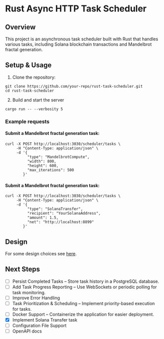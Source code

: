 # Rust Async HTTP Task Scheduler

## Overview

This project is an asynchronous task scheduler built with Rust that handles various tasks,
including Solana blockchain transactions and Mandelbrot fractal generation.

## Setup & Usage
1. Clone the repository:
```
git clone https://github.com/your-repo/rust-task-scheduler.git
cd rust-task-scheduler
```

2. Build and start the server
```
cargo run -- --verbosity 5
```

### Example requests
#### Submit a Mandelbrot fractal generation task:
```
curl -X POST http://localhost:3030/scheduler/tasks \
     -H "Content-Type: application/json" \
     -d '{
          "type": "MandelbrotCompute",
          "width": 800,
          "height": 600,
          "max_iterations": 500
        }'
```

#### Submit a Mandelbrot fractal generation task:
```
curl -X POST http://localhost:3030/scheduler/tasks \
     -H "Content-Type: application/json" \
     -d '{
          "type": "SolanaTransfer",
          "recipient": "YourSolanaAddress",
          "amount": 1.5,
          "net": "http://localhost:8899"
        }'
```

## Design
For some design choices see [here](design.md).

## Next Steps

- [ ] Persist Completed Tasks – Store task history in a PostgreSQL database.
- [ ] Add Task Progress Reporting – Use WebSockets or periodic polling for task monitoring.
- [ ] Improve Error Handling
- [ ] Task Prioritization & Scheduling – Implement priority-based execution for tasks.
- [ ] Docker Support – Containerize the application for easier deployment.
- [x] Implement Solana Transfer task
- [ ] Configuration File Support
- [ ] OpenAPI docs